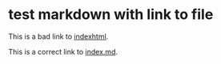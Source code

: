 # test markdown with link to file

This is a bad link to [indexhtml](indexhtml).

This is a correct link to [index.md](index.md).
